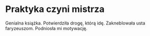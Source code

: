 # Praktyka czyni mistrza

Genialna książka. Potwierdziła drogę, którą idę. Zakneblowała usta faryzeuszom. Podniosła mi motywację.
